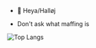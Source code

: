 - 👋 Heya/Halløj

- Don't ask what maffing is

![Top Langs](https://github-readme-stats.vercel.app/api/top-langs/?username=masahjor&hide=mathematica&theme=tokyonight)

<!---
Masahjor/Masahjor is a ✨ special ✨ repository because its `README.md` (this file) appears on your GitHub profile.
You can click the Preview link to take a look at your changes.
--->
